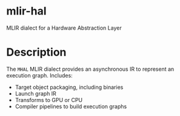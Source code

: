 # mlir-hal
MLIR dialect for a Hardware Abstraction Layer

# Description
The `MHAL` MLIR dialect provides an asynchronous IR to represent an execution graph. 
Includes: 

- Target object packaging, including binaries
- Launch graph IR
- Transforms to GPU or CPU
- Compiler pipelines to build execution graphs
